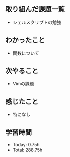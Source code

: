 ## 取り組んだ課題一覧
- シェルスクリプトの勉強
## わかったこと
- 関数について
## 次やること
- Vimの課題
## 感じたこと
- 特になし
## 学習時間
- Today: 0.75h
- Total: 288.75h

